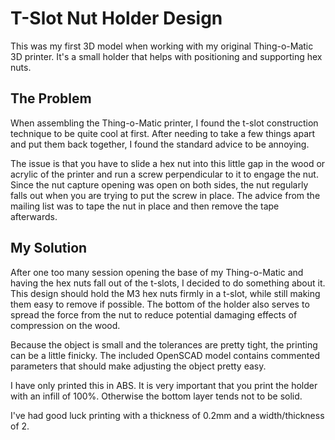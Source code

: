 # T-Slot Nut Holder Design

This was my first 3D model when working with my original Thing-o-Matic 3D
printer.  It's a small holder that helps with positioning and supporting hex
nuts.

## The Problem

When assembling the Thing-o-Matic printer, I found the t-slot construction
technique to be quite cool at first. After needing to take a few things apart
and put them back together, I found the standard advice to be annoying.

The issue is that you have to slide a hex nut into this little gap in the wood
or acrylic of the printer and run a screw perpendicular to it to engage the
nut. Since the nut capture opening was open on both sides, the nut regularly
falls out when you are trying to put the screw in place. The advice from the
mailing list was to tape the nut in place and then remove the tape afterwards.

## My Solution

After one too many session opening the base of my Thing-o-Matic and having the
hex nuts fall out of the t-slots, I decided to do something about it. This
design should hold the M3 hex nuts firmly in a t-slot, while still making them
easy to remove if possible. The bottom of the holder also serves to spread the
force from the nut to reduce potential damaging effects of compression on the
wood.

Because the object is small and the tolerances are pretty tight, the printing
can be a little finicky. The included OpenSCAD model contains commented
parameters that should make adjusting the object pretty easy.

I have only printed this in ABS. It is very important that you print the holder
with an infill of 100%. Otherwise the bottom layer tends not to be solid.

I've had good luck printing with a thickness of 0.2mm and a width/thickness of
2.
